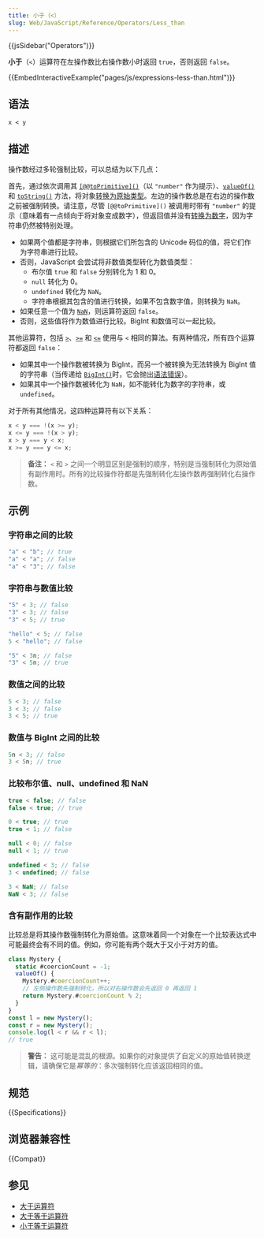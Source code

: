 ```yaml
---
title: 小于（<）
slug: Web/JavaScript/Reference/Operators/Less_than
---
```


{{jsSidebar("Operators")}}

**小于**（`<`）运算符在左操作数比右操作数小时返回 `true`，否则返回 `false`。

{{EmbedInteractiveExample("pages/js/expressions-less-than.html")}}

## 语法

```js-nolint
x < y
```

## 描述

操作数经过多轮强制比较，可以总结为以下几点：

首先，通过依次调用其 [`[@@toPrimitive]()`](/zh-CN/docs/Web/JavaScript/Reference/Global_Objects/Symbol/toPrimitive)（以 `"number"` 作为提示）、[`valueOf()`](/zh-CN/docs/Web/JavaScript/Reference/Global_Objects/Object/valueOf) 和 [`toString()`](/zh-CN/docs/Web/JavaScript/Reference/Global_Objects/Object/toString) 方法，将对象[转换为原始类型](/zh-CN/docs/Web/JavaScript/Data_structures#强制原始值转换)。左边的操作数总是在右边的操作数之前被强制转换。请注意，尽管 `[@@toPrimitive]()` 被调用时带有 `"number"` 的提示（意味着有一点倾向于将对象变成数字），但返回值并没有[转换为数字](/zh-CN/docs/Web/JavaScript/Reference/Global_Objects/Number#number_强制转换)，因为字符串仍然被特别处理。

- 如果两个值都是字符串，则根据它们所包含的 Unicode 码位的值，将它们作为字符串进行比较。
- 否则，JavaScript 会尝试将非数值类型转化为数值类型：
  - 布尔值 `true` 和 `false` 分别转化为 1 和 0。
  - `null` 转化为 0。
  - `undefined` 转化为 `NaN`。
  - 字符串根据其包含的值进行转换，如果不包含数字值，则转换为 `NaN`。
- 如果任意一个值为 [`NaN`](/zh-CN/docs/Web/JavaScript/Reference/Global_Objects/NaN)，则运算符返回 `false`。
- 否则，这些值将作为数值进行比较。BigInt 和数值可以一起比较。

其他运算符，包括 [`>`](/zh-CN/docs/Web/JavaScript/Reference/Operators/Greater_than)、[`>=`](/zh-CN/docs/Web/JavaScript/Reference/Operators/Greater_than_or_equal) 和 [`<=`](/zh-CN/docs/Web/JavaScript/Reference/Operators/Less_than_or_equal) 使用与 `<` 相同的算法。有两种情况，所有四个运算符都返回 `false`：

- 如果其中一个操作数被转换为 BigInt，而另一个被转换为无法转换为 BigInt 值的字符串（当传递给 [`BigInt()`](/zh-CN/docs/Web/JavaScript/Reference/Global_Objects/BigInt)时，它会抛出[语法错误](/zh-CN/docs/Web/JavaScript/Reference/Errors/Invalid_BigInt_syntax)）。
- 如果其中一个操作数被转化为 `NaN`，如不能转化为数字的字符串，或 `undefined`。

对于所有其他情况，这四种运算符有以下关系：

```js
x < y === !(x >= y);
x <= y === !(x > y);
x > y === y < x;
x >= y === y <= x;
```

> **备注：** `<` 和 `>` 之间一个明显区别是强制的顺序，特别是当强制转化为原始值有副作用时。所有的比较操作符都是先强制转化左操作数再强制转化右操作数。

## 示例

### 字符串之间的比较

```js
"a" < "b"; // true
"a" < "a"; // false
"a" < "3"; // false
```

### 字符串与数值比较

```js
"5" < 3; // false
"3" < 3; // false
"3" < 5; // true

"hello" < 5; // false
5 < "hello"; // false

"5" < 3n; // false
"3" < 5n; // true
```

### 数值之间的比较

```js
5 < 3; // false
3 < 3; // false
3 < 5; // true
```

### 数值与 BigInt 之间的比较

```js
5n < 3; // false
3 < 5n; // true
```

### 比较布尔值、null、undefined 和 NaN

```js
true < false; // false
false < true; // true

0 < true; // true
true < 1; // false

null < 0; // false
null < 1; // true

undefined < 3; // false
3 < undefined; // false

3 < NaN; // false
NaN < 3; // false
```

### 含有副作用的比较

比较总是将其操作数强制转化为原始值。这意味着同一个对象在一个比较表达式中可能最终会有不同的值。例如，你可能有两个既大于又小于对方的值。

```js
class Mystery {
  static #coercionCount = -1;
  valueOf() {
    Mystery.#coercionCount++;
    // 左侧操作数先强制转化，所以对右操作数会先返回 0 再返回 1
    return Mystery.#coercionCount % 2;
  }
}
const l = new Mystery();
const r = new Mystery();
console.log(l < r && r < l);
// true
```

> **警告：** 这可能是混乱的根源。如果你的对象提供了自定义的原始值转换逻辑，请确保它是*幂等的*：多次强制转化应该返回相同的值。

## 规范

{{Specifications}}

## 浏览器兼容性

{{Compat}}

## 参见

- [大于运算符](/zh-CN/docs/Web/JavaScript/Reference/Operators/Greater_than)
- [大于等于运算符](/zh-CN/docs/Web/JavaScript/Reference/Operators/Greater_than_or_equal)
- [小于等于运算符](/zh-CN/docs/Web/JavaScript/Reference/Operators/Less_than_or_equal)
